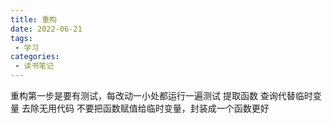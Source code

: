 ```yaml
---
title: 重构
date: 2022-06-21
tags:
 - 学习
categories:
 - 读书笔记
---
```

重构第一步是要有测试，每改动一小处都运行一遍测试
提取函数
查询代替临时变量
去除无用代码
不要把函数赋值给临时变量，封装成一个函数更好